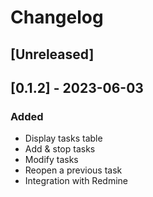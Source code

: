 # Changelog

## [Unreleased]

## [0.1.2] - 2023-06-03

### Added

- Display tasks table
- Add & stop tasks
- Modify tasks
- Reopen a previous task
- Integration with Redmine
